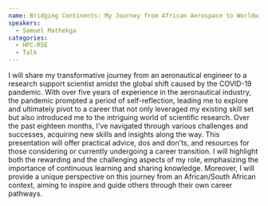 ```yaml
---
name: Bridging Continents: My Journey from African Aerospace to Worldwide Research
speakers:
  - Samuel Mathekga
categories:
  - HPC-RSE
  - Talk
---
```


I will share my transformative journey from an aeronautical engineer to a research support scientist amidst the global shift caused by the COVID-19 pandemic. With over five years of experience in the aeronautical industry, the pandemic prompted a period of self-reflection, leading me to explore and ultimately pivot to a career that not only leveraged my existing skill set but also introduced me to the intriguing world of scientific research. Over the past eighteen months, I've navigated through various challenges and successes, acquiring new skills and insights along the way. This presentation will offer practical advice, dos and don'ts, and resources for those considering or currently undergoing a career transition. I will highlight both the rewarding and the challenging aspects of my role, emphasizing the importance of continuous learning and sharing knowledge. Moreover, I will provide a unique perspective on this journey from an African/South African context, aiming to inspire and guide others through their own career pathways.